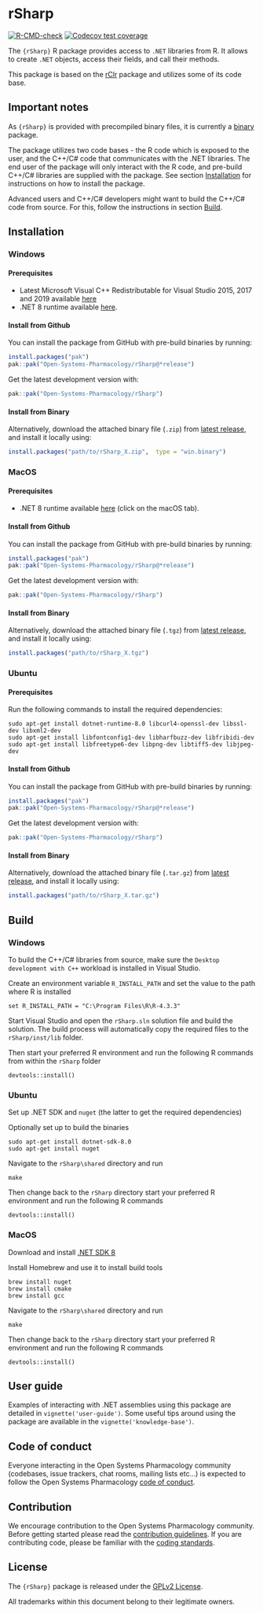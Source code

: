 
# rSharp

<!-- badges: start -->

[![R-CMD-check](https://github.com/Open-Systems-Pharmacology/rSharp/actions/workflows/R-CMD-check.yaml/badge.svg)](https://github.com/Open-Systems-Pharmacology/rSharp/actions/workflows/R-CMD-check.yaml)
[![Codecov test
coverage](https://codecov.io/gh/Open-Systems-Pharmacology/rSharp/branch/develop/graph/badge.svg)](https://app.codecov.io/gh/Open-Systems-Pharmacology/rSharp?branch=develop)
<!-- badges: end -->

<!-- README.md is generated from README.Rmd. Please edit that file -->

The `{rSharp}` R package provides access to `.NET` libraries from R. It
allows to create `.NET` objects, access their fields, and call their
methods.

This package is based on the [rClr](https://github.com/rdotnet/rClr)
package and utilizes some of its code base.

## Important notes

As `{rSharp}` is provided with precompiled binary files, it is currently
a
[binary](https://cran.r-project.org/doc/manuals/R-exts.html#Building-binary-packages-1)
package.

The package utilizes two code bases - the R code which is exposed to the
user, and the C++/C# code that communicates with the .NET libraries. The
end user of the package will only interact with the R code, and
pre-build C++/C# libraries are supplied with the package. See section
[Installation](#installation) for instructions on how to install the
package.

Advanced users and C++/C# developers might want to build the C++/C# code
from source. For this, follow the instructions in section
[Build](#build).

## Installation

### Windows

#### Prerequisites

- Latest Microsoft Visual C++ Redistributable for Visual Studio 2015,
  2017 and 2019 available
  [here](https://support.microsoft.com/en-us/help/2977003/the-latest-supported-visual-c-downloads)
- .NET 8 runtime available
  [here](https://dotnet.microsoft.com/download/dotnet/8.0/runtime).

#### Install from Github

You can install the package from GitHub with pre-build binaries by
running:

``` r
install.packages("pak")
pak::pak("Open-Systems-Pharmacology/rSharp@*release")
```

Get the latest development version with:

``` r
pak::pak("Open-Systems-Pharmacology/rSharp")
```

#### Install from Binary

Alternatively, download the attached binary file (`.zip`) from [latest
release](https://github.com/Open-Systems-Pharmacology/rSharp/releases),
and install it locally using:

``` r
install.packages("path/to/rSharp_X.zip",  type = "win.binary")
```

### MacOS

#### Prerequisites

- .NET 8 runtime available
  [here](https://dotnet.microsoft.com/download/dotnet/8.0/runtime)
  (click on the macOS tab).

#### Install from Github

You can install the package from GitHub with pre-build binaries by
running:

``` r
install.packages("pak")
pak::pak("Open-Systems-Pharmacology/rSharp@*release")
```

Get the latest development version with:

``` r
pak::pak("Open-Systems-Pharmacology/rSharp")
```

#### Install from Binary

Alternatively, download the attached binary file (`.tgz`) from [latest
release](https://github.com/Open-Systems-Pharmacology/rSharp/releases),
and install it locally using:

``` r
install.packages("path/to/rSharp_X.tgz")
```

### Ubuntu

#### Prerequisites

Run the following commands to install the required dependencies:

    sudo apt-get install dotnet-runtime-8.0 libcurl4-openssl-dev libssl-dev libxml2-dev 
    sudo apt-get install libfontconfig1-dev libharfbuzz-dev libfribidi-dev
    sudo apt-get install libfreetype6-dev libpng-dev libtiff5-dev libjpeg-dev

#### Install from Github

You can install the package from GitHub with pre-build binaries by
running:

``` r
install.packages("pak")
pak::pak("Open-Systems-Pharmacology/rSharp@*release")
```

Get the latest development version with:

``` r
pak::pak("Open-Systems-Pharmacology/rSharp")
```

#### Install from Binary

Alternatively, download the attached binary file (`.tar.gz`) from
[latest
release](https://github.com/Open-Systems-Pharmacology/rSharp/releases),
and install it locally using:

``` r
install.packages("path/to/rSharp_X.tar.gz")
```

## Build

### Windows

To build the C++/C# libraries from source, make sure the
`Desktop development with C++` workload is installed in Visual Studio.

Create an environment variable `R_INSTALL_PATH` and set the value to the
path where R is installed

    set R_INSTALL_PATH = "C:\Program Files\R\R-4.3.3"

Start Visual Studio and open the `rSharp.sln` solution file and build
the solution. The build process will automatically copy the required
files to the `rSharp/inst/lib` folder.

Then start your preferred R environment and run the following R commands
from within the `rSharp` folder

    devtools::install()

### Ubuntu

Set up .NET SDK and `nuget` (the latter to get the required
dependencies)

Optionally set up to build the binaries

    sudo apt-get install dotnet-sdk-8.0
    sudo apt-get install nuget

Navigate to the `rSharp\shared` directory and run

    make

Then change back to the `rSharp` directory start your preferred R
environment and run the following R commands

    devtools::install()

### MacOS

Download and install [.NET SDK
8](https://dotnet.microsoft.com/en-us/download/dotnet/8.0)

Install Homebrew and use it to install build tools

    brew install nuget
    brew install cmake
    brew install gcc

Navigate to the `rSharp\shared` directory and run

    make

Then change back to the `rSharp` directory start your preferred R
environment and run the following R commands

    devtools::install()

## User guide

Examples of interacting with .NET assemblies using this package are
detailed in `vignette('user-guide')`. Some useful tips around using the
package are available in the `vignette('knowledge-base')`.

## Code of conduct

Everyone interacting in the Open Systems Pharmacology community
(codebases, issue trackers, chat rooms, mailing lists etc…) is expected
to follow the Open Systems Pharmacology [code of
conduct](https://github.com/Open-Systems-Pharmacology/Suite/blob/master/CODE_OF_CONDUCT.md).

## Contribution

We encourage contribution to the Open Systems Pharmacology community.
Before getting started please read the [contribution
guidelines](https://dev.open-systems-pharmacology.org/r-development-resources/collaboration_guide).
If you are contributing code, please be familiar with the [coding
standards](https://dev.open-systems-pharmacology.org/r-development-resources/coding_standards_r).

## License

The `{rSharp}` package is released under the [GPLv2 License](LICENSE).

All trademarks within this document belong to their legitimate owners.
